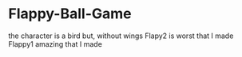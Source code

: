 # Flappy-Ball-Game
the character is a bird but, without wings
Flapy2 is worst that I made 
Flappy1 amazing that I made
